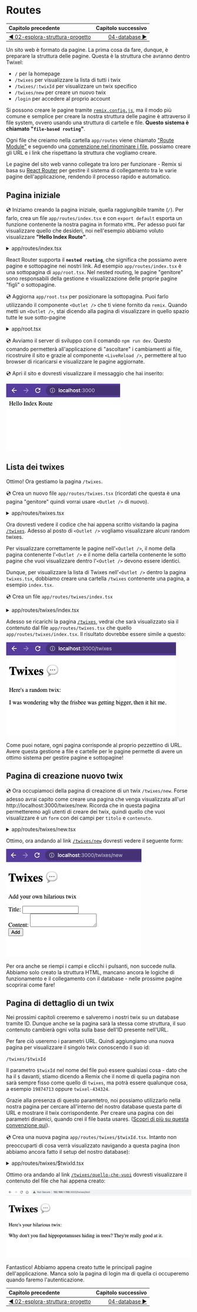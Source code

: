 # Routes

| Capitolo precedente  | Capitolo successivo     |
| :--------------- | ---------------: |
| [◀︎ 02-esplora-struttura-progetto](../02-esplora-struttura-progetto)| [04-database ▶︎](../04-database) |


Un sito web è formato da pagine. La prima cosa da fare, dunque, è preparare la struttura delle pagine. Questa è la struttura che avranno dentro Twixel:


* `/` per la homepage
* `/twixes` per visualizzare la lista di tutti i twix
* `/twixes/:twixId` per visualizzare un twix specifico
* `/twixes/new` per creare un nuovo twix
* `/login` per accedere al proprio account

Si possono creare le pagine tramite [`remix.config.js`](../api/conventions#remixconfigjs), ma il modo più comune e semplice per creare la nostra struttura delle pagine è attraverso il file system, ovvero usando una struttura di cartelle e file. **Questo sistema è chiamato "`file-based routing`"**.

Ogni file che creiamo nella cartella `app/routes` viene chiamato ["Route Module"](../api/conventions#route-module-api) e seguendo una [convenzione nel rinominare i file](../api/conventions#route-filenames), possiamo creare gli URL e i link che rispettano la struttura che vogliamo creare. 

Le pagine del sito web vanno collegate tra loro per funzionare - Remix si basa su [React Router](https://reactrouter.com/) per gestire il sistema di collegamento tra le varie pagine dell'applicazione, rendendo il processo rapido e automatico.

## Pagina iniziale

💿 Iniziamo creando la pagina iniziale, quella raggiungibile tramite (`/`). Per farlo, crea un file `app/routes/index.tsx` e con `export default` esporta un funzione contenente la nostra pagina in formato `HTML`. Per adesso puoi far visualizzare quello che desideri, noi nell'esempio abbiamo voluto visualizzare **"Hello Index Route"**.

<details>

<summary>app/routes/index.tsx</summary>

```tsx filename=app/routes/index.tsx
export default function IndexRoute() {
  return <div>Hello Index Route</div>;
}
```

</details>

React Router supporta il **`nested routing`**, che significa che possiamo avere pagine e sottopagine nei nostri link. Ad esempio `app/routes/index.tsx` è una sottopagina di `app/root.tsx`. Nel nested routing, le pagine "genitore" sono responsabili della gestione e visualizzazione delle proprie pagine "figli" o sottopagine.

💿 Aggiorna `app/root.tsx` per posizionare la sottopagina. Puoi farlo utilizzando il componente `<Outlet />` che ti viene fornito da `remix`. Quando metti un `<Outlet />`, stai dicendo alla pagina di visualizzare in quello spazio tutte le sue sotto-pagine

<details>

<summary>app/root.tsx</summary>

```tsx filename=app/root.tsx lines=[1,11]
import { LiveReload, Outlet } from "remix";

export default function App() {
  return (
    <html lang="en">
      <head>
        <meta charSet="utf-8" />
        <title>Remix: So great, it's funny!</title>
      </head>
      <body>
        <Outlet />
        <LiveReload />
      </body>
    </html>
  );
}
```

</details>

💿 Avviamo il server di sviluppo con il comando `npm run dev`. Questo comando permetterà all'applicazione di "ascoltare" i cambiamenti ai file, ricostruire il sito e grazie al componente `<LiveReload />`, permettere al tuo browser di ricaricarsi e visualizzare le pagine aggiornate.

💿 Apri il sito e dovresti visualizzare il messaggio che hai inserito:

![Index](/assets/03/hello-world.png)

## Lista dei twixes

Ottimo! Ora gestiamo la pagina `/twixes`.

💿 Crea un nuovo file `app/routes/twixes.tsx` (ricordati che questa è una pagina "genitore" quindi vorrai usare `<Outlet />` di nuovo).

<details>

<summary>app/routes/twixes.tsx</summary>

```tsx filename=app/routes/twixes.tsx
import { Outlet } from "remix";

export default function TwixesRoute() {
  return (
    <div>
      <h1>Twixes 💬</h1>
      <main>
        <Outlet />
      </main>
    </div>
  );
}
```

</details>

Ora dovresti vedere il codice che hai appena scritto visitando la pagina [`/twixes`](http://localhost:3000/twixes). Adesso al posto di `<Outlet />` vogliamo visualizzare alcuni random twixes.

Per visualizzare correttamente le pagine nell'`<Outlet />`, il nome della pagina contenente l'`<Outlet />` e il nome della cartella contenente le sotto pagine che vuoi visualizzare dentro l'`<Outlet />` devono essere identici. 

Dunque, per visualizzare la lista di Twixes nell'`<Outlet />` dentro la pagina `twixes.tsx`, dobbiamo creare una cartella `/twixes` contenente una pagina, a esempio `index.tsx`.

💿 Crea un file `app/routes/twixes/index.tsx`

<details>

<summary>app/routes/twixes/index.tsx</summary>

```tsx filename=app/routes/twixes/index.tsx
export default function TwixesIndexRoute() {
  return (
    <div>
      <p>Qui c'è un twix random:</p>
      <p>
        I was wondering why the frisbee was getting bigger,
        then it hit me.
      </p>
    </div>
  );
}
```

</details>

Adesso se ricarichi la pagina [`/twixes`](http://localhost:3000/twixes), vedrai che sarà visualizzato sia il contenuto dal file `app/routes/twixes.tsx` che quello `app/routes/twixes/index.tsx`. Il risultato dovrebbe essere simile a questo:

![Twix index](/assets/03/twixes.png)

Come puoi notare, ogni pagina corrisponde al proprio pezzettino di URL. Avere questa gestione a file e cartelle per le pagine permette di avere un ottimo sistema per gestire pagine e sottopagine!

## Pagina di creazione nuovo twix

💿 Ora occupiamoci della pagina di creazione di un twix `/twixes/new`. Forse adesso avrai capito come creare una pagina che venga visualizzata all'url http://localhost:3000/twixes/new. Ricorda che in questa pagina permetteremo agli utenti di creare dei twix, quindi quello che vuoi visualizzare è un `form` con dei campi per `titolo` e `contenuto`.

<details>

<summary>app/routes/twixes/new.tsx</summary>

```tsx filename=app/routes/twixes/new.tsx
export default function NewTwixRoute() {
  return (
    <div>
      <p>Add your own hilarious twix</p>
      <form method="post">
        <div>
          <label>
            Titolo: <input type="text" name="title" />
          </label>
        </div>
        <div>
          <label>
            Contenuto: <textarea name="content" />
          </label>
        </div>
        <div>
          <button type="submit" className="button">
            Aggiungi
          </button>
        </div>
      </form>
    </div>
  );
}
```

</details>

Ottimo, ora andando al link [`/twixes/new`](http://localhost:3000/twixes/new) dovresti vedere il seguente form:

![A new twix form](/assets/03/twixes-new.png)

Per ora anche se riempi i campi e clicchi i pulsanti, non succede nulla. Abbiamo solo creato la struttura HTML, mancano ancora le logiche di funzionamento e il collegamento con il database - nelle prossime pagine scoprirai come fare!

## Pagina di dettaglio di un twix

Nei prossimi capitoli creeremo e salveremo i nostri twix su un database tramite ID. Dunque anche se la pagina sarà la stessa come struttura, il suo contenuto cambierà ogni volta sulla base dell'ID presente nell'URL. 

Per fare ciò useremo i parametri URL. Quindi aggiungiamo una nuova pagina per visualizzare il singolo twix conoscendo il suo id: 

`/twixes/$twixId`

Il parametro `$twixId` nel nome del file può essere qualsiasi cosa - dato che ha il `$` davanti, stiamo dicendo a Remix che il nome di quella pagina non sarà sempre fisso come quello di `twixes`, ma potrà essere qualunque cosa, a esempio `19874713` oppure `twixel-434324`.

Grazie alla presenza di questo paramtetro, noi possiamo utilizzarlo nella nostra pagina per cercare all'interno del nostro database questa parte di URL e mostrare il twix corrispondente. Per creare una pagina con dei parametri dinamici, quando crei il file basta usare`$`. ([Scopri di più su questa convenzione qui](../api/conventions#route-filenames)).

💿 Crea una nuova pagina `app/routes/twixes/$twixId.tsx`. Intanto non preoccuparti di cosa verrà visualizzato navigando a questa pagina (non abbiamo ancora fatto il setup del nostro database):

<details>

<summary>app/routes/twixes/$twixId.tsx</summary>

```tsx filename=app/routes/twixes/$twixId.tsx
export default function TwixRoute() {
  return (
    <div>
      <p>Here's your hilarious twix:</p>
      <p>
        Why don't you find hippopotamuses hiding in trees?
        They're really good at it.
      </p>
    </div>
  );
}
```

</details>

Ottimo ora andando al link [`/twixes/quello-che-vuoi`](http://localhost:3000/twixes/test) dovresti visualizzare il contenuto del file che hai appena creato:

![A new twix form](/assets/03/random-twix.png)

Fantastico! Abbiamo appena creato tutte le principali pagine dell'applicazione. Manca solo la pagina di login ma di quella ci occuperemo quando faremo l'autenticazione.

| Capitolo precedente  | Capitolo successivo     |
| :--------------- | ---------------: |
| [◀︎ 02-esplora-struttura-progetto](../02-esplora-struttura-progetto)| [04-database ▶︎](../04-database) |
